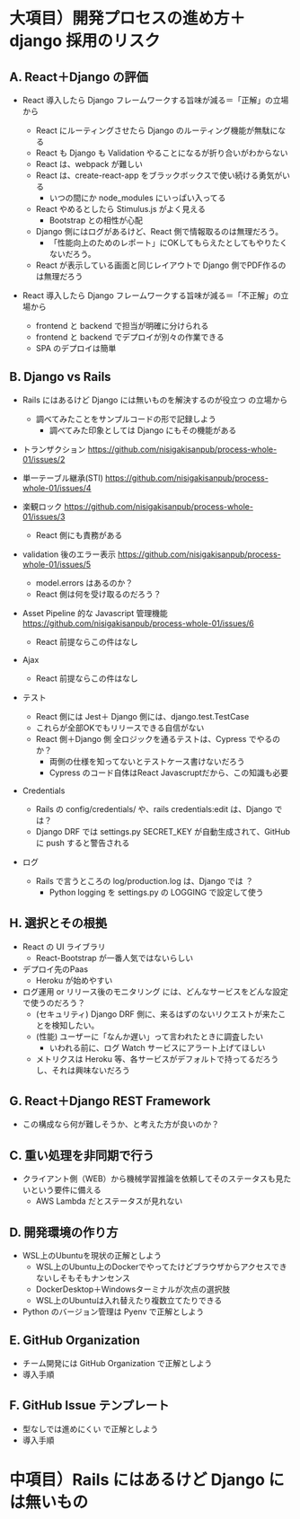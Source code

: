 
# 大項目）開発プロセスの進め方＋django 採用のリスク

## A. React＋Django の評価
-  React 導入したら Django フレームワークする旨味が減る＝「正解」の立場から
    -  React にルーティングさせたら Django のルーティング機能が無駄になる
    -  React も Django も Validation やることになるが折り合いがわからない
    -  React は、webpack が難しい
    -  React は、create-react-app をブラックボックスで使い続ける勇気がいる
        - いつの間にか node_modules にいっぱい入ってる 
    -  React やめるとしたら Stimulus.js がよく見える
        - Bootstrap との相性が心配
    - Django 側にはログがあるけど、React 側で情報取るのは無理だろう。
        - 「性能向上のためのレポート」にOKしてもらえたとしてもやりたくないだろう。
    - React が表示している画面と同じレイアウトで Django 側でPDF作るのは無理だろう
    
-  React 導入したら Django フレームワークする旨味が減る＝「不正解」の立場から
    -  frontend と backend で担当が明確に分けられる
    -  frontend と backend でデプロイが別々の作業できる
    -  SPA のデプロイは簡単


## B. Django vs Rails 
- Rails にはあるけど Django には無いものを解決するのが役立つ の立場から
    - 調べてみたことをサンプルコードの形で記録しよう
        - 調べてみた印象としては Django にもその機能がある
- トランザクション https://github.com/nisigakisanpub/process-whole-01/issues/2
- 単一テーブル継承(STI) https://github.com/nisigakisanpub/process-whole-01/issues/4
- 楽観ロック https://github.com/nisigakisanpub/process-whole-01/issues/3
    - React 側にも責務がある
- validation 後のエラー表示 https://github.com/nisigakisanpub/process-whole-01/issues/5
    - model.errors はあるのか？
    - React 側は何を受け取るのだろう？
- Asset Pipeline 的な Javascript 管理機能 https://github.com/nisigakisanpub/process-whole-01/issues/6
    - React 前提ならこの件はなし
- Ajax
    - React 前提ならこの件はなし
- テスト
    - React 側には Jest＋ Django 側には、django.test.TestCase
    - これらが全部OKでもリリースできる自信がない
    - React 側＋Django 側 全ロジックを通るテストは、Cypress でやるのか？
        - 両側の仕様を知ってないとテストケース書けないだろう
        - Cypress のコード自体はReact Javascruptだから、この知識も必要
- Credentials
    - Rails の config/credentials/ や、rails credentials:edit は、Django では？
    - Django DRF では settings.py SECRET_KEY が自動生成されて、GitHub に push すると警告される

- ログ
    - Rails で言うところの log/production.log は、Django では ？
        - Python logging を settings.py の LOGGING で設定して使う


## H. 選択とその根拠
- React の UI ライブラリ
    - React-Bootstrap が一番人気ではないらしい
- デプロイ先のPaas
    - Heroku が始めやすい
- ログ運用 or リリース後のモニタリング には、どんなサービスをどんな設定で使うのだろう？
    - (セキュリティ) Django DRF 側に、来るはずのないリクエストが来たことを検知したい。
    - (性能) ユーザーに「なんか遅い」って言われたときに調査したい
        - いわれる前に、ログ Watch サービスにアラート上げてほしい
    - メトリクスは Heroku 等、各サービスがデフォルトで持ってるだろうし、それは興味ないだろう


## G. React＋Django REST Framework
- この構成なら何が難しそうか、と考えた方が良いのか？


## C. 重い処理を非同期で行う
- クライアント側（WEB）から機械学習推論を依頼してそのステータスも見たいという要件に備える
    - AWS Lambda だとステータスが見れない


## D. 開発環境の作り方
- WSL上のUbuntuを現状の正解としよう
   - WSL上のUbuntu上のDockerでやってたけどブラウザからアクセスできないしそもそもナンセンス
   - DockerDesktop＋Windowsターミナルが次点の選択肢
   - WSL上のUbuntuは入れ替えたり複数立てたりできる
- Python のバージョン管理は Pyenv で正解としよう


## E. GitHub Organization
-  チーム開発には GitHub Organization で正解としよう
-  導入手順


## F. GitHub Issue テンプレート
-  型なしでは進めにくい で正解としよう
-  導入手順


# 中項目）Rails にはあるけど Django には無いもの


